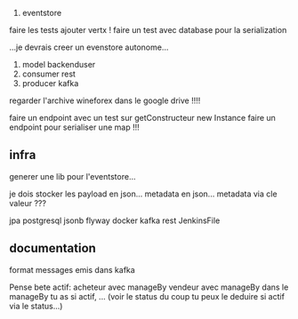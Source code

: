 1. eventstore

faire les tests
ajouter vertx !
faire un test avec database pour la serialization


...je devrais creer un evenstore autonome...

1. model backenduser
1. consumer rest
1. producer kafka


regarder l'archive wineforex dans le google drive !!!!

faire un endpoint avec un test sur getConstructeur new Instance
faire un endpoint pour serialiser une map !!!

## infra

generer une lib pour l'eventstore...

je dois stocker les payload en json...
metadata en json... metadata via cle valeur ???


jpa
postgresql
jsonb
flyway
docker
kafka
rest
JenkinsFile


## documentation

format messages emis dans kafka


Pense bete
actif:
acheteur avec manageBy
vendeur avec manageBy
dans le manageBy tu as si actif, ... (voir le status du coup tu peux le deduire si actif via le status...)
